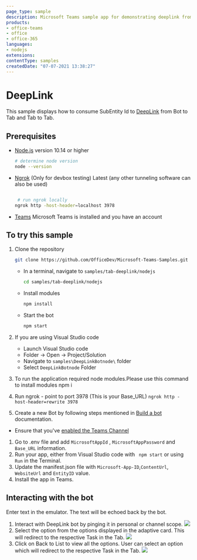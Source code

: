 ```yaml
---
page_type: sample
description: Microsoft Teams sample app for demonstrating deeplink from Bot chat to Tab consuming Subentity ID
products:
- office-teams
- office
- office-365
languages:
- nodejs
extensions:
contentType: samples
createdDate: "07-07-2021 13:38:27"
---
```


# DeepLink

This sample displays how to consume SubEntity Id to [DeepLink](https://docs.microsoft.com/en-us/microsoftteams/platform/concepts/build-and-test/deep-links#deep-linking-to-your-tab) from Bot to Tab and Tab to Tab.

## Prerequisites

- [Node.js](https://nodejs.org) version 10.14 or higher

    ```bash
    # determine node version
    node --version
    ```

      
 - [Ngrok](https://ngrok.com/download) (Only for devbox testing) Latest (any other tunneling      software       can also be used)
    ```bash

     # run ngrok locally
    ngrok http -host-header=localhost 3978
    ```
- [Teams](https://teams.microsoft.com) Microsoft Teams is installed and you have an account

## To try this sample

1. Clone the repository

    ```bash
    git clone https://github.com/OfficeDev/Microsoft-Teams-Samples.git
    ```

    - In a terminal, navigate to `samples/tab-deeplink/nodejs`

        ```bash
        cd samples/tab-deeplink/nodejs
        ```

    - Install modules

        ```bash
        npm install
        ```

    - Start the bot

        ```bash
        npm start
        ```

1. If you are using Visual Studio code
    - Launch Visual Studio code
    - Folder -> Open -> Project/Solution
    - Navigate to ```samples\DeepLinkBotnode\``` folder
    - Select ```DeepLinkBotnode``` Folder
1. To run the application required  node modules.Please use this command to install modules npm i
1. Run ngrok - point to port 3978 (This is your Base_URL)
   ```ngrok http -host-header=rewrite 3978```
1. Create a new Bot by following steps mentioned in [Build a bot](https://docs.microsoft.com/en-us/microsoftteams/platform/bots/what-are-bots?view=msteams-client-js-latest#build--a-bot-for-teams-with-the-microsoft-bot-framework) documentation.
- Ensure that you've [enabled the Teams Channel](https://docs.microsoft.com/en-us/azure/bot-service/channel-connect-teams?view=azure-bot-service-4.0)
1. Go to .env file  and add ```MicrosoftAppId``` ,  ```MicrosoftAppPassword``` and ```Base_URL``` information.
1. Run your app, either from Visual Studio code  with ``` npm start``` or using ``` Run``` in the Terminal.
1. Update the manifest.json file with ```Microsoft-App-ID```,```ContentUrl```, ```WebsiteUrl``` and ```EntityID``` value.
1. Install the app in Teams.


## Interacting with the bot

Enter text in the emulator.  The text will be echoed back by the bot.
1. Interact with DeepLink bot by pinging it in personal or channel scope. 
![](https://user-images.githubusercontent.com/50989436/116378355-adef4300-a82f-11eb-865e-1366ad0163c7.png)
2. Select the option from the options displayed in the adaptive card. This will redirect to the respective Task in the Tab.
![](https://user-images.githubusercontent.com/50989436/116378517-d5dea680-a82f-11eb-9717-9eeb84942a05.png)
3. Click on Back to List to view all the options. User can select an option which will redirect to the respective Task in the Tab.
![](https://user-images.githubusercontent.com/50989436/116378607-ed1d9400-a82f-11eb-9234-33e307ccf184.png)

